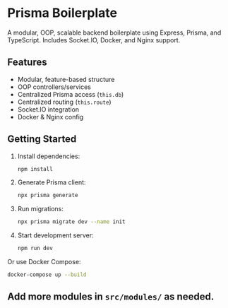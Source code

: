 # Prisma Boilerplate

A modular, OOP, scalable backend boilerplate using Express, Prisma, and TypeScript. Includes Socket.IO, Docker, and Nginx support.

## Features
- Modular, feature-based structure
- OOP controllers/services
- Centralized Prisma access (`this.db`)
- Centralized routing (`this.route`)
- Socket.IO integration
- Docker & Nginx config

## Getting Started

1. Install dependencies:
   ```sh
   npm install
   ```
2. Generate Prisma client:
   ```sh
   npx prisma generate
   ```
3. Run migrations:
   ```sh
   npx prisma migrate dev --name init
   ```
4. Start development server:
   ```sh
   npm run dev
   ```

Or use Docker Compose:

```sh
docker-compose up --build
```

## Add more modules in `src/modules/` as needed.
